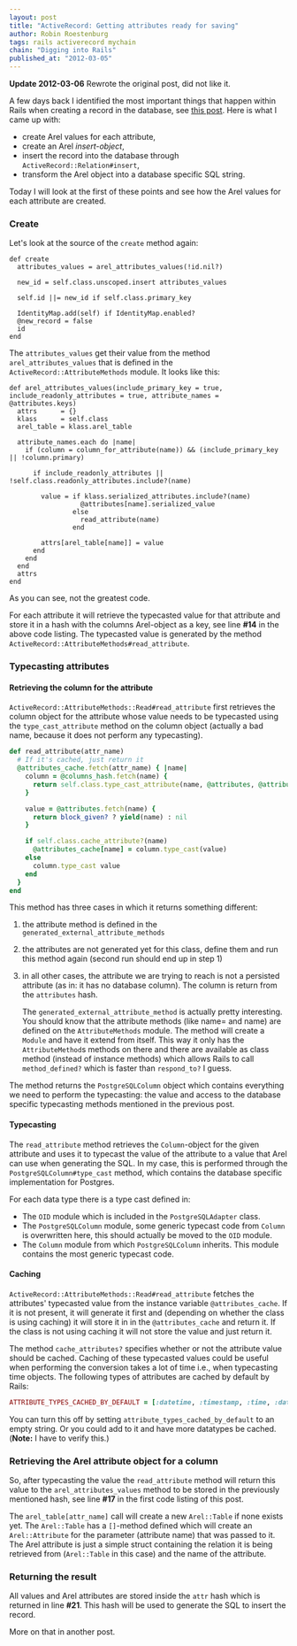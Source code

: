```yaml
--- 
layout: post 
title: "ActiveRecord: Getting attributes ready for saving"
author: Robin Roestenburg 
tags: rails activerecord mychain 
chain: "Digging into Rails"
published_at: "2012-03-05" 
---
```

**Update 2012-03-06** Rewrote the original post, did not like it. 

A few days back I identified the most important things that happen within Rails
when creating a record in the database, see [this
post](/2012/03/02/activerecord-saving-a-record). Here is what I came up with: 

* create Arel values for each attribute,
* create an Arel *insert-object*,
* insert the record into the database through `ActiveRecord::Relation#insert`,
* transform the Arel object into a database specific SQL string.

Today I will look at the first of these points and see how the Arel values for
each attribute are created. 

### Create
Let's look at the source of the `create` method again: 

~~~ ruby,showlinenos
def create
  attributes_values = arel_attributes_values(!id.nil?)

  new_id = self.class.unscoped.insert attributes_values

  self.id ||= new_id if self.class.primary_key

  IdentityMap.add(self) if IdentityMap.enabled?
  @new_record = false
  id
end
~~~

The `attributes_values` get their value from the method `arel_attributes_values`
that is defined in the `ActiveRecord::AttributeMethods` module. It looks like
this: 

~~~ ruby,showlinenos
def arel_attributes_values(include_primary_key = true, include_readonly_attributes = true, attribute_names = @attributes.keys)
  attrs      = {}
  klass      = self.class
  arel_table = klass.arel_table

  attribute_names.each do |name|
    if (column = column_for_attribute(name)) && (include_primary_key || !column.primary)
    
      if include_readonly_attributes || !self.class.readonly_attributes.include?(name)
    
        value = if klass.serialized_attributes.include?(name)
                  @attributes[name].serialized_value
                else
                  read_attribute(name)
                end
    
        attrs[arel_table[name]] = value
      end
    end
  end
  attrs
end
~~~

As you can see, not the greatest code.
  
For each attribute it will retrieve the typecasted value for that attribute and 
store it in a hash with the columns Arel-object as a key, see line **#14** in the
above code listing. The typecasted value is generated by the method
`ActiveRecord::AttributeMethods#read_attribute`.

### Typecasting attributes

#### Retrieving the column for the attribute
`ActiveRecord::AttributeMethods::Read#read_attribute` first retrieves the column
object for the attribute whose value needs to be typecasted using the
`type_cast_attribute` method on the column object (actually a bad name, because
it does not perform any typecasting). 

~~~ ruby
def read_attribute(attr_name)
  # If it's cached, just return it
  @attributes_cache.fetch(attr_name) { |name|
    column = @columns_hash.fetch(name) {
      return self.class.type_cast_attribute(name, @attributes, @attributes_cache)
    }

    value = @attributes.fetch(name) {
      return block_given? ? yield(name) : nil
    }

    if self.class.cache_attribute?(name)
      @attributes_cache[name] = column.type_cast(value)
    else
      column.type_cast value
    end
  }
end
~~~

This method has three cases in which it returns something different:

1. the attribute method is defined in the `generated_external_attribute_methods` 
2. the attributes are not generated yet for this class, define them and run this
   method again (second run should end up in step 1)
3. in all other cases, the attribute we are trying to reach is not a persisted
   attribute (as in: it has no database column). The column is return from the
   `attributes` hash.

   The `generated_external_attribute_method` is actually pretty interesting.
   You should know that the attribute methods (like name= and name) are defined
   on the `AttributeMethods` module. The method will create a `Module` and have
   it extend from itself. This way it only has the `AttributeMethod`s methods on
   there and there are available as class method (instead of instance methods)
   which allows Rails to call `method_defined?` which is faster than
   `respond_to?` I guess.

The method returns the `PostgreSQLColumn` object which contains everything we
need to perform the typecasting: the value and access to the database specific
typecasting methods mentioned in the previous post.

#### Typecasting
The `read_attribute` method retrieves the `Column`-object for the given
attribute and uses it to typecast the value of the attribute to a value that 
Arel can use when generating the SQL. In my case, this is performed through the
`PostgreSQLColumn#type_cast` method, which contains the database specific
implementation for Postgres. 

For each data type there is a type cast defined in: 

* The `OID` module which is included in the `PostgreSQLAdapter` class. 
* The `PostgreSQLColumn` module, some generic typecast code from `Column` is
  overwritten here, this should actually be moved to the `OID` module.
* The `Column` module from which `PostgreSQLColumn` inherits. This module
  contains the most generic typecast code.

#### Caching
`ActiveRecord::AttributeMethods::Read#read_attribute` fetches the attributes'
typecasted value from the instance variable `@attributes_cache`. If it is not
present, it will generate it first and (depending on whether the class is using
caching) it will store it in in the `@attributes_cache` and return it. If the
class is not using caching it will not store the value and just return it.

The method `cache_attributes?` specifies whether or not the attribute value
should be cached. Caching of these typecasted values could be useful when
performing the conversion takes a lot of time i.e., when typecasting time
objects. The following types of attributes are cached by default by Rails: 

~~~ ruby
ATTRIBUTE_TYPES_CACHED_BY_DEFAULT = [:datetime, :timestamp, :time, :date]
~~~

You can turn this off by setting `attribute_types_cached_by_default` to an empty
string. Or you could add to it and have more datatypes be cached. (**Note:** I
have to verify this.)

### Retrieving the Arel attribute object for a column
So, after typecasting the value the `read_attribute` method will return this
value to the `arel_attributes_values` method to be stored in the previously
mentioned hash, see line **#17** in the first code listing of this post.

The `arel_table[attr_name]` call will create a new `Arel::Table` if none exists
yet. The `Arel::Table` has a `[]`-method defined which will create an
`Arel::Attribute` for the parameter (attribute name) that was passed to it.  The
Arel attribute is just a simple struct containing the relation it is being
retrieved from (`Arel::Table` in this case) and the name of the attribute. 

### Returning the result
All values and Arel attributes are stored inside the `attr` hash which is
returned in line **#21**. This hash will be used to generate the SQL to insert
the record.

More on that in another post.
